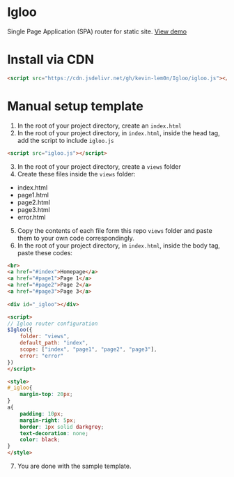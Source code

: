 # Igloo
Single Page Application (SPA) router for static site. [View demo](https://igloo-spa.netlify.app/) 

# Install via CDN
```html
<script src="https://cdn.jsdelivr.net/gh/kevin-lem0n/Igloo/igloo.js"></script>
```

# Manual setup template
1. In the root of your project directory, create an <code>index.html</code><br>
2. In the root of your project directory, in <code>index.html</code>, inside the head tag, <br>
add the script to include <code>igloo.js</code>
```html
<script src="igloo.js"></script>
```
3. In the root of your project directory, create a <code>views</code> folder<br>
4. Create these files inside the <code>views</code> folder:
- index.html <br>
- page1.html <br>
- page2.html <br>
- page3.html <br>
- error.html <br>
5. Copy the contents of each file form this repo <code>views</code> folder and paste them to your own code correspondingly.
6. In the root of your project directory, in <code>index.html</code>, inside the body tag, paste these codes:
```html
<br>
<a href="#index">Homepage</a>
<a href="#page1">Page 1</a>
<a href="#page2">Page 2</a>
<a href="#page3">Page 3</a>
    
<div id="_igloo"></div>

<script>
// Igloo router configuration
$Igloo({
    folder: "views",
    default_path: "index",
    scope: ["index", "page1", "page2", "page3"],
    error: "error"
})
</script>

<style>
#_igloo{
    margin-top: 20px;
}
a{
    padding: 10px;
    margin-right: 5px;
    border: 1px solid darkgrey;
    text-decoration: none;
    color: black;
}
</style>
```
7. You are done with the sample template.